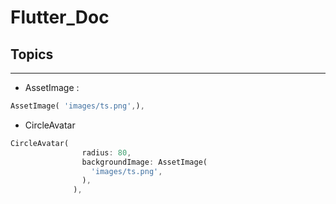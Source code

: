 # Flutter_Doc

## Topics
------------------------------
* AssetImage :

```Dart
AssetImage( 'images/ts.png',),
```

* CircleAvatar
```Dart
CircleAvatar(
                radius: 80,
                backgroundImage: AssetImage(
                  'images/ts.png',
                ),
              ),
```
        
